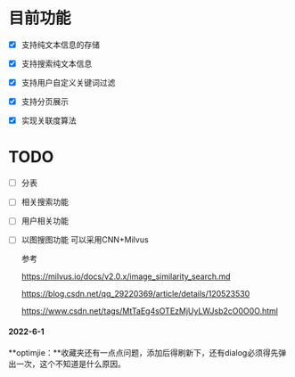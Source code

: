 # 目前功能

- [x] 支持纯文本信息的存储

- [x] 支持搜索纯文本信息

- [x] 支持用户自定义关键词过滤

- [x] 支持分页展示

- [x] 实现关联度算法





# TODO

- [ ] 分表

- [ ] 相关搜索功能

- [ ] 用户相关功能




- [ ] 
  以图搜图功能 可以采用CNN+Milvus


  参考

  https://milvus.io/docs/v2.0.x/image_similarity_search.md

  https://blog.csdn.net/qq_29220369/article/details/120523530 

  https://www.csdn.net/tags/MtTaEg4sOTEzMjUyLWJsb2cO0O0O.html



#### 2022-6-1

**optimjie：**收藏夹还有一点点问题，添加后得刷新下，还有dialog必须得先弹出一次，这个不知道是什么原因。

